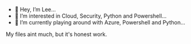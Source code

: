 - 👋 Hey, I’m Lee...
- 👀 I’m interested in Cloud, Security, Python and Powershell...
- 🌱 I’m currently playing around with Azure, Powershell and Python...

My files aint much, but it's honest work.

<!---
LDCK/LDCK is a ✨ special ✨ repository because its `README.md` (this file) appears on your GitHub profile.
You can click the Preview link to take a look at your changes.
--->
